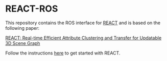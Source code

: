 # REACT-ROS

This repository contains the ROS interface for [REACT](https://github.com/aalto-intelligent-robotics/REACT) and is based on the following paper:

[REACT: Real-time Efficient Attribute Clustering and Transfer for Updatable 3D Scene Graph](arxiv.org)

Follow the instructions [here](https://github.com/aalto-intelligent-robotics/REACT?tab=readme-ov-file#-building-react) to get started with REACT.
